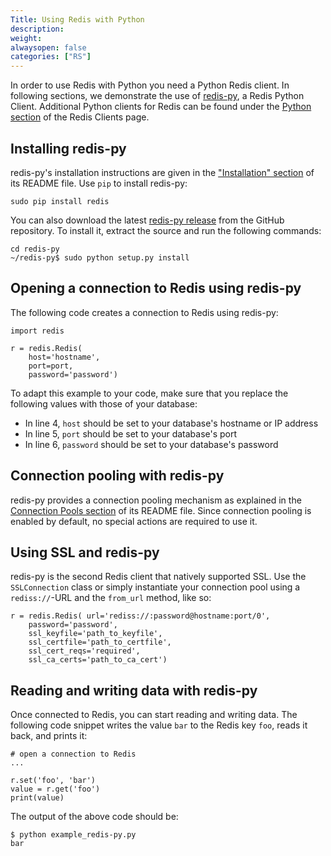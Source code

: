 ```yaml
---
Title: Using Redis with Python
description:
weight:
alwaysopen: false
categories: ["RS"]
---
```

In order to use Redis with Python you need a Python Redis client. In following sections, we demonstrate the use of [redis-py](https://github.com/andymccurdy/redis-py/), a Redis Python Client. Additional Python clients for Redis can be found under the [Python section](http://redis.io/clients#Python) of the Redis Clients page.

## Installing redis-py

redis-py's installation instructions are given in the ["Installation" section](https://github.com/andymccurdy/redis-py/#installation) of its README file. Use `pip` to install redis-py:

    sudo pip install redis

You can also download the latest [redis-py release](https://github.com/andymccurdy/redis-py/releases) from the GitHub repository. To install it, extract the source and run the following commands:

    cd redis-py
    ~/redis-py$ sudo python setup.py install

## Opening a connection to Redis using redis-py

The following code creates a connection to Redis using redis-py:

    import redis

    r = redis.Redis(
        host='hostname',
        port=port, 
        password='password')

To adapt this example to your code, make sure that you replace the following values with those of your database:

- In line 4, `host` should be set to your database's hostname or IP address
- In line 5, `port` should be set to your database's port
- In line 6, `password` should be set to your database's password

## Connection pooling with redis-py

redis-py provides a connection pooling mechanism as explained in the [Connection Pools section](https://github.com/andymccurdy/redis-py#connection-pools) of its README file. Since connection pooling is enabled by default, no special actions are required to use it.

## Using SSL and redis-py

redis-py is the second Redis client that natively supported SSL. Use the `SSLConnection` class or simply instantiate your connection pool using a `rediss://`-URL and the `from_url` method, like so:

    r = redis.Redis( url='rediss://:password@hostname:port/0',
        password='password',
        ssl_keyfile='path_to_keyfile',
        ssl_certfile='path_to_certfile',
        ssl_cert_reqs='required',
        ssl_ca_certs='path_to_ca_cert')

## Reading and writing data with redis-py

Once connected to Redis, you can start reading and writing data. The following code snippet writes the value `bar` to the Redis key `foo`, reads it back, and prints it:

    # open a connection to Redis
    ...
 
    r.set('foo', 'bar')
    value = r.get('foo')
    print(value)

The output of the above code should be:

    $ python example_redis-py.py
    bar
